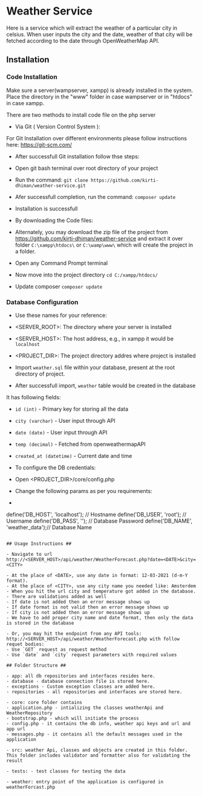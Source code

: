 # Weather Service
 
Here is a service which will extract the weather of a particular city in celsius. When user inputs the city and the date, weather of that city will be fetched according to the date through OpenWeatherMap API.
 
## Installation
 
### Code Installation ### 
 
Make sure a server(wampserver, xampp) is already installed in the system. Place the directory in the "www" folder in case wampserver or in "htdocs" in case xampp.
 
There are two methods to install code file on the php server
 
- Via Git ( Version Control System ): 
 
 For Git Installation over different environments please follow instructions here: https://git-scm.com/
 
 - After successfull Git installation follow thse steps:
 
 - Open git bash terminal over root directory of your project
 
 - Run the command: `git clone https://github.com/kirti-dhiman/weather-service.git`
 
 - Afer successfull completion, run the command: `composer update`
 
 - Installation is successfull
 
- By downloading the Code files: 
 
 - Alternately, you may download the zip file of the project from https://github.com/kirti-dhiman/weather-service and extract it over folder `C:\xampp\htdocs\` or `C:\wamp\www\` which will create the project in a folder.
 
 - Open any Command Prompt terminal
 
 - Now move into the project directory
 `cd C:/xampp/htdocs/`
 
 - Update composer
 `composer update`
 
### Database Configuration ###
 
- Use these names for your reference:
 - <SERVER_ROOT>: The directory where your server is installed
 - <SERVER_HOST>: The host address, e.g., in xampp it would be `localhost`
 - <PROJECT_DIR>: The project directory addres where project is installed
 
- Import `weather.sql` file within your database, present at the root directory of project. 
 
- After successfull import, `weather` table would be created in the database
 
 It has following fields:
 
 - `id (int)` - Primary key for storing all the data
 - `city (varchar)` - User input through API
 - `date (date)` - User input through API
 - `temp (decimal)` - Fetched from openweathermapAPI
 - `created_at (datetime)` - Current date and time
 
- To configure the DB credentials:
 - Open <PROJECT_DIR>/core/config.php
 - Change the following params as per you requirements:
 - ```php
  define('DB_HOST', 'localhost'); // Hostname
  define('DB_USER', 'root'); // Username
  define('DB_PASS', ''); // Database Password
  define('DB_NAME', 'weather_data');// Database Name 
 ```
 
## Usage Instructions ##
 
- Navigate to url http://<SERVER_HOST>/api/weather/WeatherForecast.php?date=<DATE>&city=<CITY>
 
 - At the place of <DATE>, use any date in format: 12-03-2021 (d-m-Y format).
 - At the place of <CITY>, use any city name you needed like: Amsterdem
 - When you hit the url city and temperature got added in the database.
 - There are validations added as well
 - If date is not added then an error message shows up
 - If date format is not valid then an error message shows up
 - If city is not added then an error message shows up
 - We have to add proper city name and date format, then only the data is stored in the database
 
- Or, you may hit the endpoint from any API tools: http://<SERVER_HOST>/api/weather/WeatherForecast.php with follow requet bodies:
 - Use `GET` request as request method
 - Use `date` and `city` request parameters with required values
 
## Folder Structure ##
 
- app: all db repositories and interfaces resides here.
 - database - database connection file is stored here.
 - exceptions - Custom exception classes are added here.
 - repositories - all repositories and interfaces are stored here.
 
- core: core folder contains 
 - application.php - intializing the classes weatherApi and WeatherRepository
 - bootstrap.php - which will initiate the process
 - config.php - it contains the db info, weather api keys and url and app url
 - messages.php - it contains all the default messages used in the application
 
- src: weather Api, classes and objects are created in this folder. This folder includes validator and formatter also for validating the result
 
- tests: - test classes for testing the data
 
- weather: entry point of the application is configured in weatherForcast.php